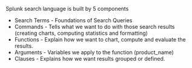 Splunk search language is built by 5 components

- Search Terms - Foundations of Search Queries
- Commands - Tells what we want to do with those search results (creating charts, computing statistics and formatting)
- Functions - Explain how we want to chart, compute and evaluate the results.
- Arguments - Variables we apply to the function (product_name)
- Clauses - Explains how we want results grouped or defined.

###